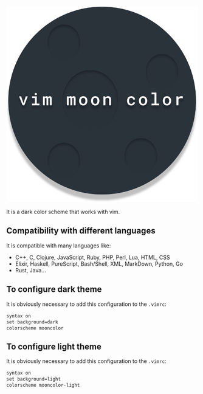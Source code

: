 <p align="center"><img src="https://github.com/ArthurPV/vim-moon-color/blob/master/img/logo.svg" alt="logo"></p>

It is a dark color scheme that works with vim.

## Compatibility with different languages
It is compatible with many languages like: 
- C++, C, Clojure, JavaScript, Ruby, PHP, Perl, Lua, HTML, CSS
- Elixir, Haskell, PureScript, Bash/Shell, XML, MarkDown, Python, Go
- Rust, Java...

## To configure dark theme
It is obviously necessary to add this configuration to the `.vimrc`:
```VimL
syntax on
set background=dark
colorscheme mooncolor
```

## To configure light theme
It is obviously necessary to add this configuration to the `.vimrc`:
```VimL
syntax on
set background=light
colorscheme mooncolor-light
```

